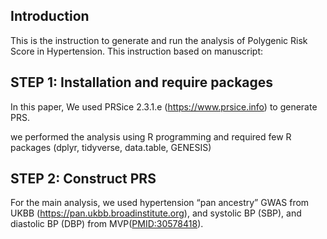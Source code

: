 ## Introduction

This is the instruction to generate and run the analysis of Polygenic
Risk Score in Hypertension. This instruction based on manuscript:

## STEP 1: Installation and require packages

In this paper, We used PRSice 2.3.1.e (<https://www.prsice.info>) to
generate PRS.

we performed the analysis using R programming and required few R
packages (dplyr, tidyverse, data.table, GENESIS)

## STEP 2: Construct PRS

For the main analysis, we used hypertension “pan ancestry” GWAS from
UKBB (<https://pan.ukbb.broadinstitute.org>), and systolic BP (SBP), and
diastolic BP (DBP) from MVP(<PMID:30578418>).
